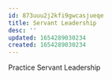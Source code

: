 ```yaml
---
id: 873uuu2j2kfi9gwcasjueqe
title: Servant Leadership
desc: ''
updated: 1654289030234
created: 1654289030234
---
```


Practice Servant Leadership
